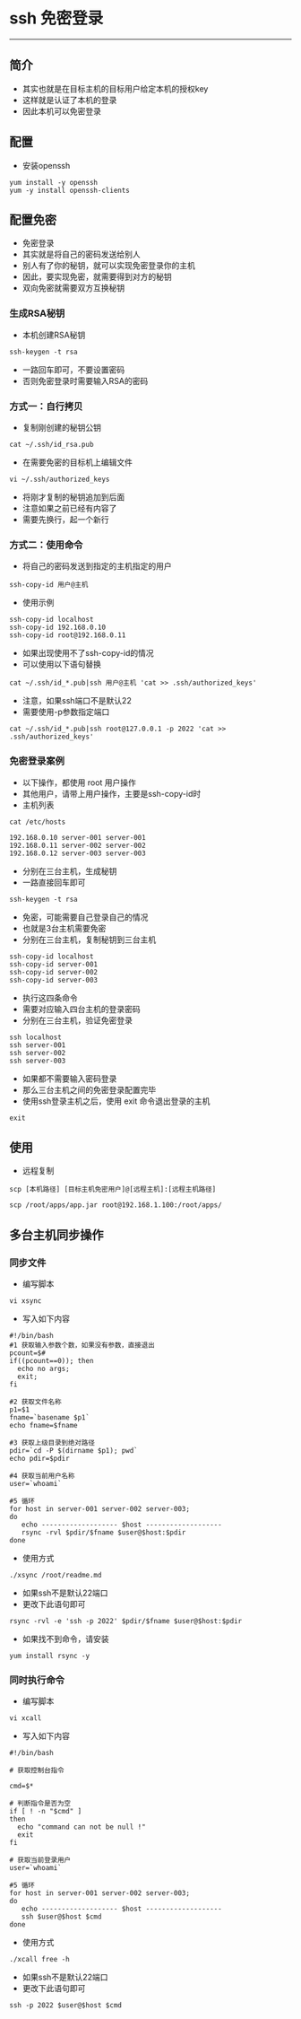 # ssh 免密登录
---

## 简介
- 其实也就是在目标主机的目标用户给定本机的授权key
- 这样就是认证了本机的登录
- 因此本机可以免密登录

## 配置
- 安装openssh
```shell script
yum install -y openssh
yum -y install openssh-clients
```
## 配置免密
- 免密登录
- 其实就是将自己的密码发送给别人
- 别人有了你的秘钥，就可以实现免密登录你的主机
- 因此，要实现免密，就需要得到对方的秘钥
- 双向免密就需要双方互换秘钥
### 生成RSA秘钥
- 本机创建RSA秘钥
```shell script
ssh-keygen -t rsa
```
- 一路回车即可，不要设置密码
- 否则免密登录时需要输入RSA的密码

### 方式一：自行拷贝
- 复制刚创建的秘钥公钥
```shell script
cat ~/.ssh/id_rsa.pub
```
- 在需要免密的目标机上编辑文件
```shell script
vi ~/.ssh/authorized_keys
```
- 将刚才复制的秘钥追加到后面
- 注意如果之前已经有内容了
- 需要先换行，起一个新行

### 方式二：使用命令
- 将自己的密码发送到指定的主机指定的用户
```shell script
ssh-copy-id 用户@主机
```
- 使用示例
```shell script
ssh-copy-id localhost
ssh-copy-id 192.168.0.10
ssh-copy-id root@192.168.0.11
```
- 如果出现使用不了ssh-copy-id的情况
- 可以使用以下语句替换
```shell script
cat ~/.ssh/id_*.pub|ssh 用户@主机 'cat >> .ssh/authorized_keys'
```
- 注意，如果ssh端口不是默认22
- 需要使用-p参数指定端口
```shell script
cat ~/.ssh/id_*.pub|ssh root@127.0.0.1 -p 2022 'cat >> .ssh/authorized_keys'
```
### 免密登录案例
- 以下操作，都使用 root 用户操作
- 其他用户，请带上用户操作，主要是ssh-copy-id时
- 主机列表
```shell script
cat /etc/hosts
```
```shell script
192.168.0.10 server-001 server-001
192.168.0.11 server-002 server-002
192.168.0.12 server-003 server-003
```
- 分别在三台主机，生成秘钥
- 一路直接回车即可
```shell script
ssh-keygen -t rsa
```
- 免密，可能需要自己登录自己的情况
- 也就是3台主机需要免密
- 分别在三台主机，复制秘钥到三台主机
```shell script
ssh-copy-id localhost
ssh-copy-id server-001
ssh-copy-id server-002
ssh-copy-id server-003
```
- 执行这四条命令
- 需要对应输入四台主机的登录密码
- 分别在三台主机，验证免密登录
```shell script
ssh localhost
ssh server-001
ssh server-002
ssh server-003
```
- 如果都不需要输入密码登录
- 那么三台主机之间的免密登录配置完毕
- 使用ssh登录主机之后，使用 exit 命令退出登录的主机
```shell script
exit
```


## 使用
- 远程复制
```shell script
scp [本机路径] [目标主机免密用户]@[远程主机]:[远程主机路径] 

scp /root/apps/app.jar root@192.168.1.100:/root/apps/
```

## 多台主机同步操作
### 同步文件
- 编写脚本
```shell script
vi xsync
```
- 写入如下内容
```shell script
#!/bin/bash 
#1 获取输入参数个数，如果没有参数，直接退出 
pcount=$#
if((pcount==0)); then
  echo no args;
  exit;
fi

#2 获取文件名称 
p1=$1
fname=`basename $p1`
echo fname=$fname

#3 获取上级目录到绝对路径
pdir=`cd -P $(dirname $p1); pwd`
echo pdir=$pdir

#4 获取当前用户名称
user=`whoami`

#5 循环
for host in server-001 server-002 server-003;
do
   echo ------------------- $host -------------------
   rsync -rvl $pdir/$fname $user@$host:$pdir
done
```
- 使用方式
```shell script
./xsync /root/readme.md
```
- 如果ssh不是默认22端口
- 更改下此语句即可
```shell script
rsync -rvl -e 'ssh -p 2022' $pdir/$fname $user@$host:$pdir
```
- 如果找不到命令，请安装
```shell script
yum install rsync -y
```

### 同时执行命令
- 编写脚本
```shell script
vi xcall
```
- 写入如下内容
```shell script
#!/bin/bash 

# 获取控制台指令

cmd=$*

# 判断指令是否为空
if [ ! -n "$cmd" ]
then
  echo "command can not be null !"
  exit
fi

# 获取当前登录用户
user=`whoami`

#5 循环
for host in server-001 server-002 server-003;
do
   echo ------------------- $host -------------------
   ssh $user@$host $cmd
done
```
- 使用方式
```shell script
./xcall free -h
```
- 如果ssh不是默认22端口
- 更改下此语句即可
```shell script
ssh -p 2022 $user@$host $cmd
```